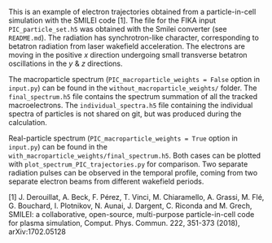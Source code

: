 This is an example of electron trajectories obtained from a particle-in-cell simulation with the SMILEI code [1]. The file for the FIKA input `PIC_particle_set.h5` was obtained with the Smilei converter (see `README.md`). The radiation has synchrotron-like character, corresponding to betatron radiation from laser wakefield acceleration. The electrons are moving in the positive $x$ direction undergoing small transverse betatron oscillations in the $y$ & $z$ directions.

The macroparticle spectrum (`PIC_macroparticle_weights = False` option in `input.py`) can be found in the `without_macroparticle_weights/` folder.  The `final_spectrum.h5` file contains the spectrum summation of all the tracked macroelectrons. The `individual_spectra.h5` file containing the individual spectra of particles is not shared on git, but was produced during the calculation.

Real-particle spectrum (`PIC_macroparticle_weights = True` option in `input.py`) can be found in the `with_macroparticle_weights/final_spectrum.h5`.
Both cases can be plotted with `plot_spectrum_PIC_trajectories.py` for comparison. Two separate radiation pulses can be observed in the temporal profile, coming from two separate electron beams from different wakefield periods.

[1] J. Derouillat, A. Beck, F. Pérez, T. Vinci, M. Chiaramello, A. Grassi, M. Flé, G. Bouchard, I. Plotnikov, N. Aunai, J. Dargent, C. Riconda and M. Grech, SMILEI: a collaborative, open-source, multi-purpose particle-in-cell code for plasma simulation, Comput. Phys. Commun. 222, 351-373 (2018), arXiv:1702.05128

